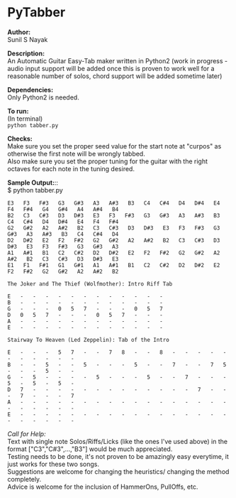 # PyTabber
**Author:**  
Sunil S Nayak  

**Description:**  
An Automatic Guitar Easy-Tab maker written in Python2 (work in progress - audio input support will be added once this is proven to work well for a reasonable number of solos, chord support will be added sometime later)  

**Dependencies:**  
Only Python2 is needed.  

**To run:**  
(In terminal)  
``python tabber.py``  

**Checks:**  
Make sure you set the proper seed value for the start note at "curpos" as otherwise the first note will be wrongly tabbed.  
Also make sure you set the proper tuning for the guitar with the right octaves for each note in the tuning desired.  

**Sample Output:**::  
    $ python tabber.py


    E3   F3   F#3   G3   G#3   A3   A#3   B3   C4   C#4   D4   D#4   E4   F4   F#4   G4   G#4   A4   A#4   B4    
    B2   C3   C#3   D3   D#3   E3   F3   F#3   G3   G#3   A3   A#3   B3   C4   C#4   D4   D#4   E4   F4   F#4    
    G2   G#2   A2   A#2   B2   C3   C#3   D3   D#3   E3   F3   F#3   G3   G#3   A3   A#3   B3   C4   C#4   D4    
    D2   D#2   E2   F2   F#2   G2   G#2   A2   A#2   B2   C3   C#3   D3   D#3   E3   F3   F#3   G3   G#3   A3    
    A1   A#1   B1   C2   C#2   D2   D#2   E2   F2   F#2   G2   G#2   A2   A#2   B2   C3   C#3   D3   D#3   E3    
    E1   F1   F#1   G1   G#1   A1   A#1   B1   C2   C#2   D2   D#2   E2   F2   F#2   G2   G#2   A2   A#2   B2    
    
    The Joker and The Thief (Wolfmother): Intro Riff Tab
    
    E   -   -   -   -   -   -   -   -   -   -   -   -    
    B   -   -   -   -   -   -   -   -   -   -   -   -    
    G   -   -   -   0   5   7   -   -   -   0   5   7    
    D   0   5   7   -   -   -   0   5   7   -   -   -    
    A   -   -   -   -   -   -   -   -   -   -   -   -    
    E   -   -   -   -   -   -   -   -   -   -   -   -    
    
    Stairway To Heaven (Led Zeppelin): Tab of the Intro
    
    E   -   -   -   5   7   -   -   7   8   -   -   8   -   -   -   -   -   -   -   -   -   -   -    
    B   -   -   5   -   -   5   -   -   -   5   -   -   7   -   -   7   5   -   -   -   5   -   -    
    G   -   5   -   -   -   -   5   -   -   -   5   -   -   7   -   -   -   5   -   5   -   5   -    
    D   7   -   -   -   -   -   -   -   -   -   -   -   -   -   7   -   -   -   7   -   -   -   7    
    A   -   -   -   -   -   -   -   -   -   -   -   -   -   -   -   -   -   -   -   -   -   -   -    
    E   -   -   -   -   -   -   -   -   -   -   -   -   -   -   -   -   -   -   -   -   -   -   -    

*Call for Help:*  
Text with single note Solos/Riffs/Licks (like the ones I've used above) in the format ["C3","C#3",...,"B3"] would be much  appreciated.  
Testing needs to be done, it's not proven to be amazingly easy everytime, it just works for these two songs.  
Suggestions are welcome for changing the heuristics/ changing the method completely.  
Advice is welcome for the inclusion of HammerOns, PullOffs, etc.  
    
